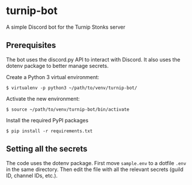 # turnip-bot
A simple Discord bot for the Turnip Stonks server

## Prerequisites
The bot uses the discord.py API to interact with 
Discord. It also uses the dotenv package to better
manage secrets.

Create a Python 3 virtual environment:

```
$ virtualenv -p python3 ~/path/to/venv/turnip-bot/
```

Activate the new environment:

```
$ source ~/path/to/venv/turnip-bot/bin/activate
```

Install the required PyPI packages

```
$ pip install -r requirements.txt
```

## Setting all the secrets
The code uses the dotenv package. First move `sample.env`
to a dotfile `.env` in the same directory. Then edit the
file with all the relevant secrets (guild ID, channel IDs,
etc.).
 